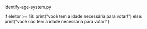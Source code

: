 identify-age-system.py

if eleitor >= 18:
    print("você tem a idade necessária para votar!")
else:
    print("você não tem a idade necessária para votar!")
